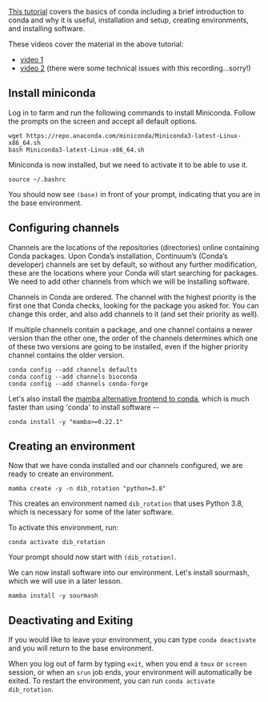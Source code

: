 [This tutorial](https://angus.readthedocs.io/en/2019/conda_tutorial.html) covers the basics of conda including a brief introduction to conda and why it is useful, installation and setup, creating environments, and installing software. 

These videos cover the material in the above tutorial: 
+ [video 1](https://www.youtube.com/watch?v=Ef1QwhELuMs)
+ [video 2](https://www.youtube.com/watch?v=MOlYlvBBa9c) (there were some technical issues with this recording...sorry!)

## Install miniconda

Log in to farm and run the following commands to install Miniconda. 
Follow the prompts on the screen and accept all default options. 

```
wget https://repo.anaconda.com/miniconda/Miniconda3-latest-Linux-x86_64.sh
bash Miniconda3-latest-Linux-x86_64.sh
```

Miniconda is now installed, but we need to activate it to be able to use it.
```
source ~/.bashrc
```

You should now see `(base)` in front of your prompt, indicating that you are in the base environment.

## Configuring channels

Channels are the locations of the repositories (directories) online containing Conda packages. 
Upon Conda’s installation, Continuum’s (Conda’s developer) channels are set by default, so without any further modification, these are the locations where your Conda will start searching for packages.
We need to add other channels from which we will be installing software.

Channels in Conda are ordered. 
The channel with the highest priority is the first one that Conda checks, looking for the package you asked for. 
You can change this order, and also add channels to it (and set their priority as well).

If multiple channels contain a package, and one channel contains a newer version than the other one, the order of the channels determines which one of these two versions are going to be installed, even if the higher priority channel contains the older version.
```
conda config --add channels defaults
conda config --add channels bioconda
conda config --add channels conda-forge
```

Let's also install the
[mamba alternative frontend to conda](https://github.com/mamba-org/mamba),
which is much faster than using 'conda' to install software --

```
conda install -y "mamba>=0.22.1"
```

## Creating an environment

Now that we have conda installed and our channels configured, we are ready to create an environment.

```
mamba create -y -n dib_rotation "python=3.8"
```

This creates an environment named `dib_rotation` that uses Python 3.8,
which is necessary for some of the later software.

To activate this environment, run:

```
conda activate dib_rotation
```

Your prompt should now start with `(dib_rotation)`.

We can now install software into our environment. 
Let's install sourmash, which we will use in a later lesson. 

```
mamba install -y sourmash
```

## Deactivating and Exiting

If you would like to leave your environment, you can type `conda deactivate` and you will return to the base environment.

When you log out of farm by typing `exit`, when you end a `tmux` or `screen` session, or when an `srun` job ends, your environment will automatically be exited.
To restart the environment, you can run `conda activate dib_rotation`.

